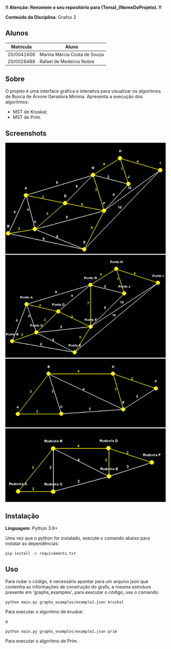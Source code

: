 **!! Atenção: Renomeie o seu repositório para (Tema)_(NomeDoProjeto). !!** 

**Conteúdo da Disciplina**: Grafos 2<br>

## Alunos
|Matrícula | Aluno |
| -- | -- |
| 20/0041606 |  Marina Márcia Costa de Souza |
| 20/0026488 |  Rafael de Medeiros Nobre |

## Sobre 
O projeto é uma interface gráfica e interativa para visualizar os algoritmos de Busca de Árvore Geradora Mínima. Apresenta a execução dos algoritmos:
- MST de Kruskal;
- MST de Prim.


## Screenshots
![ScreenShot1](./assets/imagem1.png)
![ScreenShot1](./assets/imagem2.png)
![ScreenShot1](./assets/imagem3.png)
![ScreenShot1](./assets/imagem4.png)

## Instalação 
**Linguagem**: Python 3.9+

Uma vez que o python for instalado, execute o comando abaixo para instalar as dependências:

```cli
pip install -r requirements.txt
````

## Uso 

Para rodar o código, é necessário apontar para um arquivo json que contenha as informações de construção do grafo, a mesma estrutura presente em 'graphs_examples', para executar o código, use o comando:

```cli
python main.py graphs_examples/example2.json kruskal
```
Para executar o algoritmo de kruskal.

e 

```cli
python main.py graphs_examples/example2.json prim
```
Para executar o algoritmo de Prim.
